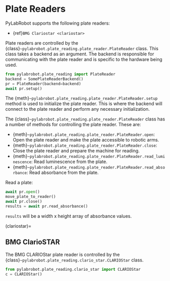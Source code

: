 # Plate Readers

PyLabRobot supports the following plate readers:

- {ref}`BMG Clariostar <clariostar>`

Plate readers are controlled by the {class}`~pylabrobot.plate_reading.plate_reader.PlateReader` class. This class takes a backend as an argument. The backend is responsible for communicating with the plate reader and is specific to the hardware being used.

```python
from pylabrobot.plate_reading import PlateReader
backend = SomePlateReaderBackend()
pr = PlateReader(backend=backend)
await pr.setup()
```

The {meth}`~pylabrobot.plate_reading.plate_reader.PlateReader.setup` method is used to initialize the plate reader. This is where the backend will connect to the plate reader and perform any necessary initialization.

The {class}`~pylabrobot.plate_reading.plate_reader.PlateReader` class has a number of methods for controlling the plate reader. These are:

- {meth}`~pylabrobot.plate_reading.plate_reader.PlateReader.open`: Open the plate reader and make the plate accessible to robotic arms.
- {meth}`~pylabrobot.plate_reading.plate_reader.PlateReader.close`: Close the plate reader and prepare the machine for reading.
- {meth}`~pylabrobot.plate_reading.plate_reader.PlateReader.read_luminescence`: Read luminescence from the plate.
- {meth}`~pylabrobot.plate_reading.plate_reader.PlateReader.read_absorbance`: Read absorbance from the plate.

Read a plate:

```python
await pr.open()
move_plate_to_reader()
await pr.close()
results = await pr.read_absorbance()
```

`results` will be a width x height array of absorbance values.

(clariostar)=

## BMG ClarioSTAR

The BMG CLARIOStar plate reader is controlled by the {class}`~pylabrobot.plate_reading.clario_star.CLARIOStar` class.

```python
from pylabrobot.plate_reading.clario_star import CLARIOStar
c = CLARIOStar()
```
